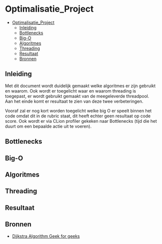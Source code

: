 # Optimalisatie_Project

<!--toc:start-->
- [Optimalisatie_Project](#optimalisatieproject)
  - [Inleiding](#inleiding)
  - [Bottlenecks](#bottlenecks)
  - [Big-O](#big-o)
  - [Algoritmes](#algoritmes)
  - [Threading](#threading)
  - [Resultaat](#resultaat)
  - [Bronnen](#bronnen)
<!--toc:end-->

## Inleiding

Met dit document wordt duidelijk gemaakt welke algoritmes er zijn gebruikt en waarom.
Ook wordt er toegelicht waar en waarom threading is toegepast, er wordt gebruikt gemaakt van de meegeleverde threadpool.
Aan het einde komt er resultaat te zien van deze twee verbeteringen.

Vooraf zal er nog kort worden toegelicht welke big O er speelt binnen het code omdat dit in de rubric staat, dit heeft echter geen resultaat op code score.
Ook wordt er via CLion profiler gekeken naar Bottlenecks (tijd die het duurt om een bepaalde actie uit te voeren).

## Bottlenecks

## Big-O

## Algoritmes

## Threading

## Resultaat

## Bronnen

- [Dijkstra Algorithm Geek for geeks]("https://www.geeksforgeeks.org/introduction-to-dijkstras-shortest-path-algorithm/")
